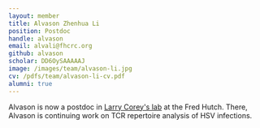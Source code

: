 ```yaml
---
layout: member
title: Alvason Zhenhua Li
position: Postdoc
handle: alvason
email: alvali@fhcrc.org
github: alvason
scholar: DD6OySAAAAAJ
image: /images/team/alvason-li.jpg
cv: /pdfs/team/alvason-li-cv.pdf
alumni: true
---
```


Alvason is now a postdoc in [Larry Corey's lab](http://research.fhcrc.org/corey/en.html) at the Fred Hutch. There, Alvason is continuing work on TCR repertoire analysis of HSV infections.
